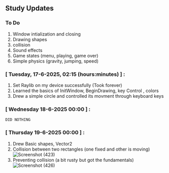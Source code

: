 
## Study Updates 
### To Do
1. Window intialization and closing
2. Drawing shapes
3. collision
4. Sound effects
5. Game states (menu, playing, game over)
6. Simple physics (gravity, jumping, speed)

### [ Tuesday, 17-6-2025,  02:15 (hours:minutes) ] :
1. Set Raylib on my device successfully (Took forever)
2. Learned the basics of InitWindow, BeginDrawing, key Control , colors
3. Drew a simple circle and controlled its movment through keyboard keys

### [ Wednesday 18-6-2025  00:00 ] :
    DID NOTHING

### [ Thursday 19-6-2025  00:00 ] :
1. Drew Basic shapes, Vector2 
2. Collision between two rectangles (one fixed and other is moving)
![Screenshot (423)](https://github.com/user-attachments/assets/ea158f66-f688-40b2-a82b-1bb764617701)
3. Preventing collision (a bit rusty but got the fundamentals)
![Screenshot (426)](https://github.com/user-attachments/assets/47e7e617-8aa4-403a-bc5e-7643d7a67b75)